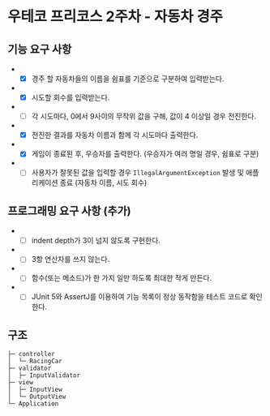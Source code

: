 # 우테코 프리코스 2주차 - 자동차 경주

## 기능 요구 사항

+
    - [X] 경주 할 자동차들의 이름을 쉼표를 기준으로 구분하여 입력받는다.
+
    - [X] 시도할 회수를 입력받는다.
+
    - [ ] 각 시도마다, 0에서 9사이의 무작위 값을 구해, 값이 4 이상일 경우 전진한다.
+
    - [X] 전진한 결과를 자동차 이름과 함께 각 시도마다 출력한다.
+
    - [X] 게임이 종료된 후, 우승자를 출력한다. (우승자가 여러 명일 경우, 쉼표로 구분)
+
    - [ ] 사용자가 잘못된 값을 입력할 경우 ```IllegalArgumentException``` 발생 및 애플리케이션 종료 (자동차 이름, 시도 회수)

## 프로그래밍 요구 사항 (추가)

+
    - [ ] indent depth가 3이 넘지 않도록 구현한다.
+
    - [ ] 3항 연산자를 쓰지 않는다.
+
    - [ ] 함수(또는 메소드)가 한 가지 일만 하도록 최대한 작게 만든다.
+
    - [ ] JUnit 5와 AssertJ를 이용하여 기능 목록이 정상 동작함을 테스트 코드로 확인한다.

## 구조

```text
├─ controller
│  └─ RacingCar
├─ validator
│  ├─ InputValidator
├─ view
│  ├─ InputView
│  └─ OutputView
└─ Application
```